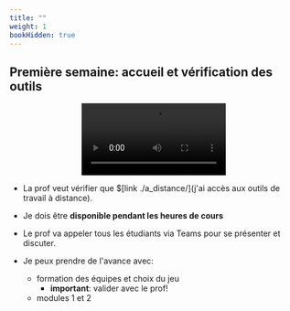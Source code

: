 ```yaml
---
title: ""
weight: 1
bookHidden: true
---
```



## Première semaine: accueil et vérification des outils

<center>
<video width="50%" src="/cegep/420-4F5-MO/presentation/premiere_semaine.webm" type="video/mp4" controls>
</center>

* La prof veut vérifier que 
   $[link ./a_distance/](j'ai accès aux outils de travail à distance).

* Je dois être **disponible pendant les heures de cours**

* Le prof va appeler tous les étudiants via Teams pour se présenter et discuter.

* Je peux prendre de l'avance avec:
    * formation des équipes et choix du jeu
        * **important**: valider avec le prof!
    * modules 1 et 2

    
